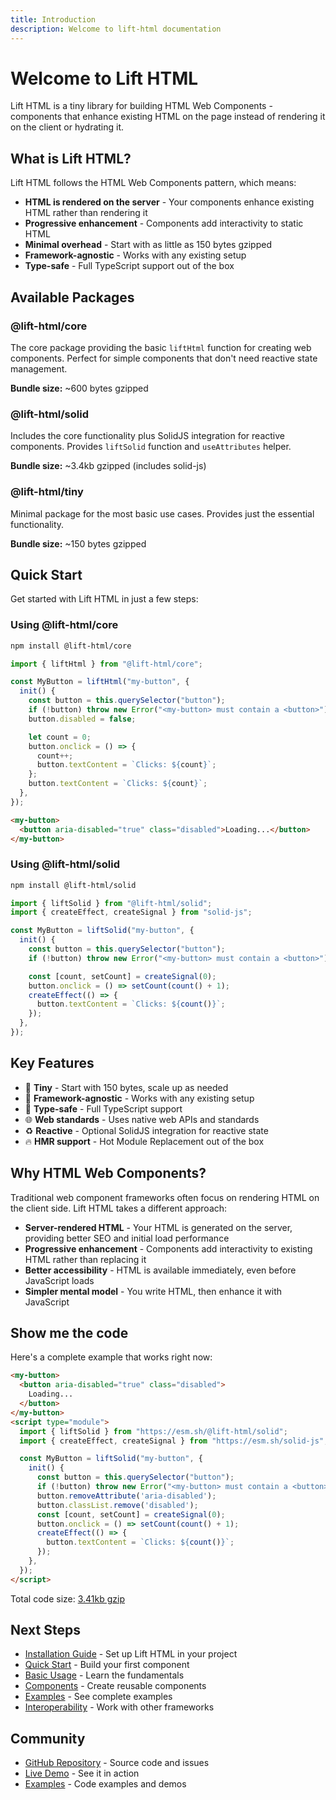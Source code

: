```yaml
---
title: Introduction
description: Welcome to lift-html documentation
---
```


# Welcome to Lift HTML

Lift HTML is a tiny library for building HTML Web Components - components that
enhance existing HTML on the page instead of rendering it on the client or
hydrating it.

## What is Lift HTML?

Lift HTML follows the HTML Web Components pattern, which means:

- **HTML is rendered on the server** - Your components enhance existing HTML
  rather than rendering it
- **Progressive enhancement** - Components add interactivity to static HTML
- **Minimal overhead** - Start with as little as 150 bytes gzipped
- **Framework-agnostic** - Works with any existing setup
- **Type-safe** - Full TypeScript support out of the box

## Available Packages

### @lift-html/core

The core package providing the basic `liftHtml` function for creating web
components. Perfect for simple components that don't need reactive state
management.

**Bundle size:** ~600 bytes gzipped

### @lift-html/solid

Includes the core functionality plus SolidJS integration for reactive
components. Provides `liftSolid` function and `useAttributes` helper.

**Bundle size:** ~3.4kb gzipped (includes solid-js)

### @lift-html/tiny

Minimal package for the most basic use cases. Provides just the essential
functionality.

**Bundle size:** ~150 bytes gzipped

## Quick Start

Get started with Lift HTML in just a few steps:

### Using @lift-html/core

```bash
npm install @lift-html/core
```

```javascript
import { liftHtml } from "@lift-html/core";

const MyButton = liftHtml("my-button", {
  init() {
    const button = this.querySelector("button");
    if (!button) throw new Error("<my-button> must contain a <button>");
    button.disabled = false;

    let count = 0;
    button.onclick = () => {
      count++;
      button.textContent = `Clicks: ${count}`;
    };
    button.textContent = `Clicks: ${count}`;
  },
});
```

```html
<my-button>
  <button aria-disabled="true" class="disabled">Loading...</button>
</my-button>
```

### Using @lift-html/solid

```bash
npm install @lift-html/solid
```

```javascript
import { liftSolid } from "@lift-html/solid";
import { createEffect, createSignal } from "solid-js";

const MyButton = liftSolid("my-button", {
  init() {
    const button = this.querySelector("button");
    if (!button) throw new Error("<my-button> must contain a <button>");

    const [count, setCount] = createSignal(0);
    button.onclick = () => setCount(count() + 1);
    createEffect(() => {
      button.textContent = `Clicks: ${count()}`;
    });
  },
});
```

## Key Features

- 🚀 **Tiny** - Start with 150 bytes, scale up as needed
- 🔧 **Framework-agnostic** - Works with any existing setup
- 🎯 **Type-safe** - Full TypeScript support
- 🌐 **Web standards** - Uses native web APIs and standards
- ♻️ **Reactive** - Optional SolidJS integration for reactive state
- 🔥 **HMR support** - Hot Module Replacement out of the box

## Why HTML Web Components?

Traditional web component frameworks often focus on rendering HTML on the client
side. Lift HTML takes a different approach:

- **Server-rendered HTML** - Your HTML is generated on the server, providing
  better SEO and initial load performance
- **Progressive enhancement** - Components add interactivity to existing HTML
  rather than replacing it
- **Better accessibility** - HTML is available immediately, even before
  JavaScript loads
- **Simpler mental model** - You write HTML, then enhance it with JavaScript

## Show me the code

Here's a complete example that works right now:

```html
<my-button>
  <button aria-disabled="true" class="disabled">
    Loading...
  </button>
</my-button>
<script type="module">
  import { liftSolid } from "https://esm.sh/@lift-html/solid";
  import { createEffect, createSignal } from "https://esm.sh/solid-js";

  const MyButton = liftSolid("my-button", {
    init() {
      const button = this.querySelector("button");
      if (!button) throw new Error("<my-button> must contain a <button>");
      button.removeAttribute('aria-disabled');
      button.classList.remove('disabled');
      const [count, setCount] = createSignal(0);
      button.onclick = () => setCount(count() + 1);
      createEffect(() => {
        button.textContent = `Clicks: ${count()}`;
      });
    },
  });
</script>
```

Total code size:
[3.41kb gzip](https://bundlejs.com/?q=https%3A%2F%2Fesm.sh%2F%40lift-html%2Fsolid%2Chttps%3A%2F%2Fesm.sh%2Fsolid-js&treeshake=%5B%7BliftSolid%7D%5D%2C%5B%7BcreateSignal%2CcreateEffect%7D%5D&share=PTAEBMFMDMEsDtKgIagMYFcDOAXA9gLaiQA2kBk8OAUKMQB4AOeATjunvLqALICeAIQw588UAF5QJWNBwBlPNPAAKAEQE%2BAWgBGw0aoA0oAN606oBLBzKAlCbPmOXdrpGcJoHAAtYWAHQAjhiQLHxypJBo%2BCxqrvo2ANwO5jKgygCEcZx23ix4AO6giIUAoix5MaoAPBo6epwAfKAE2OxonDjICCigVVnwDaqJyXT9fuC%2ByNpk4B7QyCRYkEmOdO3OoADa7RhURks4AMJ4uzgAuh5oLJDIOJBysADm8AvKAAzDq6BjnGjSaABrDy2CRNA7HU7KHZUEEAalAAEZPqsrjc7iVoNBItYQeImqYvqN6vA-Hd6EcOpR2JIAAaHf4ArAALlAABJjNDrDYAL40larbnIujcgxmQUJIA)

## Next Steps

- [Installation Guide](/getting-started/installation/) - Set up Lift HTML in
  your project
- [Quick Start](/getting-started/quick-start/) - Build your first component
- [Basic Usage](/guides/basic-usage/) - Learn the fundamentals
- [Components](/guides/components/) - Create reusable components
- [Examples](/guides/example/) - See complete examples
- [Interoperability](/guides/interoperability/) - Work with other frameworks

## Community

- [GitHub Repository](https://github.com/JLarky/lift-html) - Source code and
  issues
- [Live Demo](https://lift-html-solid-demo.netlify.app/) - See it in action
- [Examples](https://github.com/JLarky/lift-html/tree/main/examples) - Code
  examples and demos
